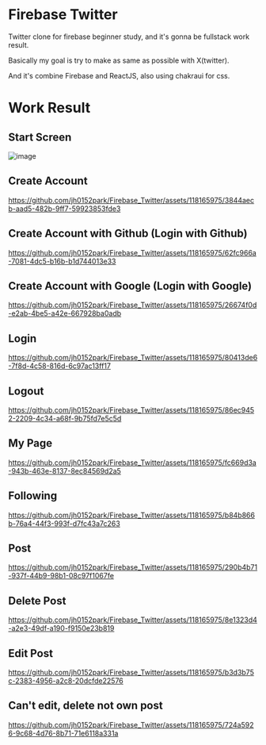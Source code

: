 # Firebase Twitter
Twitter clone for firebase beginner study, and it's gonna be fullstack work result.

Basically my goal is try to make as same as possible with X(twitter).

And it's combine Firebase and ReactJS, also using chakraui for css.

# Work Result

## Start Screen
![image](https://github.com/jh0152park/Firebase_Twitter/assets/118165975/82ff6364-002c-49d5-bfd0-5a511bf1cb99)

## Create Account
https://github.com/jh0152park/Firebase_Twitter/assets/118165975/3844aecb-aad5-482b-9ff7-59923853fde3

## Create Account with Github (Login with Github)
https://github.com/jh0152park/Firebase_Twitter/assets/118165975/62fc966a-7081-4dc5-b16b-b1d744013e33

## Create Account with Google (Login with Google)
https://github.com/jh0152park/Firebase_Twitter/assets/118165975/26674f0d-e2ab-4be5-a42e-667928ba0adb

## Login
https://github.com/jh0152park/Firebase_Twitter/assets/118165975/80413de6-7f8d-4c58-816d-6c97ac13ff17

## Logout
https://github.com/jh0152park/Firebase_Twitter/assets/118165975/86ec9452-2209-4c34-a68f-9b75fd7e5c5d

## My Page
https://github.com/jh0152park/Firebase_Twitter/assets/118165975/fc669d3a-943b-463e-8137-8ec84569d2a5

## Following
https://github.com/jh0152park/Firebase_Twitter/assets/118165975/b84b866b-76a4-44f3-993f-d7fc43a7c263

## Post
https://github.com/jh0152park/Firebase_Twitter/assets/118165975/290b4b71-937f-44b9-98b1-08c97f1067fe

## Delete Post
https://github.com/jh0152park/Firebase_Twitter/assets/118165975/8e1323d4-a2e3-49df-a190-f9150e23b819

## Edit Post
https://github.com/jh0152park/Firebase_Twitter/assets/118165975/b3d3b75c-2383-4956-a2c8-20dcfde22576

## Can't edit, delete not own post
https://github.com/jh0152park/Firebase_Twitter/assets/118165975/724a5926-9c68-4d76-8b71-71e6118a331a








